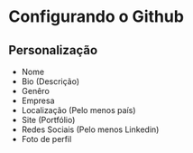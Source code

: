 # Configurando o Github

## Personalização
  * Nome
  * Bio (Descrição)
  * Genêro
  * Empresa
  * Localização (Pelo menos país)
  * Site (Portfólio)
  * Redes Sociais (Pelo menos Linkedin)
  * Foto de perfil
